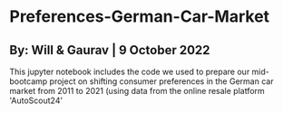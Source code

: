 # Preferences-German-Car-Market
## By: Will & Gaurav | 9 October 2022

This jupyter notebook includes the code we used to prepare our mid-bootcamp project on shifting consumer preferences in the German car market from 2011 to 2021 (using data from the online resale platform 'AutoScout24'
